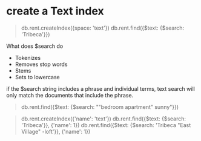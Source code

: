 # create a Text index

> db.rent.createIndex({space: 'text'})
> db.rent.find({$text: {$search: 'Tribeca'}})

What does $search do

+ Tokenizes
+ Removes stop words
+ Stems
+ Sets to lowercase



if the $search string includes a phrase and individual terms, text search will only match the documents that include the phrase.
> db.rent.find({$text: {$search: "\"bedroom apartment\" sunny"}})


> db.rent.createIndex({'name': 'text'})
> db.rent.find({$text: {$search: 'Tribeca'}}, {'name': 1})
> db.rent.find({$text: {$search: 'Tribeca \"East Village\" -loft'}}, {'name': 1})
>
